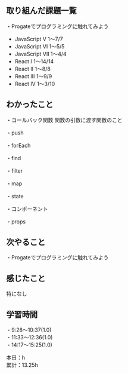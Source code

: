 ## 取り組んだ課題一覧
・Progateでプログラミングに触れてみよう
- JavaScript V 1〜7/7
- JavaScript VI 1〜5/5
- JavaScript VII 1〜4/4
- React I 1〜14/14
- React II 1〜8/8
- React III 1〜9/9
- React IV 1〜3/10

## わかったこと　　
・コールバック関数
関数の引数に渡す関数のこと

・push

・forEach

・find

・filter

・map

・state

・コンポーネント

・props

## 次やること　　
・Progateでプログラミングに触れてみよう 

## 感じたこと
特になし

## 学習時間
・9:28〜10:37(1.0)  
・11:33〜12:36(1.0)  
・14:17〜15:25(1.0)  

本日：h  
累計：13.25h


